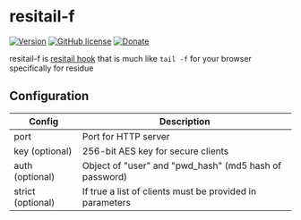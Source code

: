 # resitail-f

[![Version](https://img.shields.io/npm/v/resitail-f.svg)](https://www.npmjs.com/package/resitail-f)
[![GitHub license](https://img.shields.io/badge/License-Apache%202.0-blue.svg)](https://github.com/muflihun/resitail-f/blob/master/LICENSE)
[![Donate](https://img.shields.io/badge/Donate-PayPal-green.svg)](https://www.paypal.me/MuflihunDotCom/25)

resitail-f is [resitail hook](https://github.com/muflihun/resitail#overview) that is much like `tail -f` for your browser specifically for residue

## Configuration

 | **Config** | Description |
 |-----------|--------------|
 | port | Port for HTTP server|
 | key (optional) | 256-bit AES key for secure clients |
 | auth (optional) | Object of "user" and "pwd_hash" (md5 hash of password) |
 | strict (optional) | If true a list of clients must be provided in parameters |
